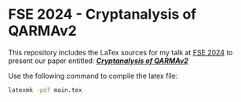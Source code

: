 # FSE 2024 - Cryptanalysis of QARMAv2

This repository includes the LaTex sources for my talk at [FSE 2024](https://fse.iacr.org/2024/) to present our paper entitled: [***Cryptanalysis of QARMAv2***](https://ia.cr/2023/1833)


Use the following command to compile the latex file:

```sh
latexmk -pdf main.tex
```
